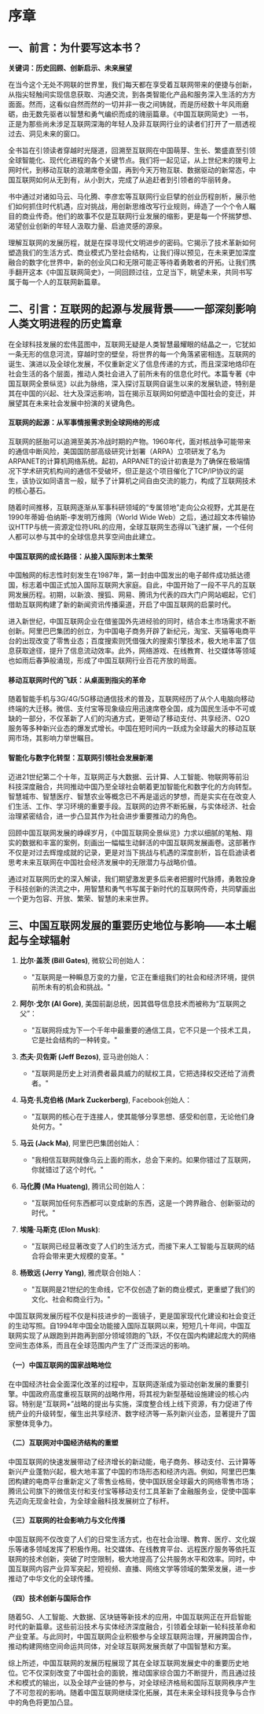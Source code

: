 # 序章

## 一、前言：为什要写这本书？

**关键词：历史回顾、创新启示、未来展望**

在当今这个无处不网联的世界里，我们每天都在享受着互联网带来的便捷与创新，从指尖轻触间实现信息获取、沟通交流，到各类智能化产品和服务深入生活的方方面面。然而，这看似自然而然的一切并非一夜之间铸就，而是历经数十年风雨磨砺，由无数先驱者以智慧和勇气编织而成的瑰丽篇章。《中国互联网简史》一书，正是为那些尚未涉足互联网深海的年轻人及非互联网行业的读者们打开了一扇透视过去、洞见未来的窗口。

全书旨在引领读者穿越时光隧道，回溯至互联网在中国萌芽、生长、繁盛直至引领全球智能化、现代化进程的各个关键节点。我们将一起见证，从上世纪末的拨号上网时代，到移动互联的浪潮席卷全国，再到今天万物互联、数据驱动的新常态，中国互联网如何从无到有，从小到大，完成了从追赶者到引领者的华丽转身。

书中通过对诸如马云、马化腾、李彦宏等互联网行业巨擘的创业历程剖析，展示他们如何抓住时代机遇，应对挑战，用创新思维改写行业规则，缔造了一个个令人瞩目的商业传奇。他们的故事不仅是互联网行业发展的缩影，更是每一个怀揣梦想、渴望创业创新的年轻人汲取力量、启迪灵感的源泉。

理解互联网的发展历程，就是在探寻现代文明进步的密码。它揭示了技术革新如何塑造我们的生活方式、商业模式乃至社会结构，让我们得以预见，在未来更加深度融合的数字化世界中，新的创业风口和无限可能正等待着勇敢者的开拓。让我们携手翻开这本《中国互联网简史》，一同回顾过往，立足当下，眺望未来，共同书写属于每一个人的互联网新篇章。


## 二、引言：互联网的起源与发展背景——一部深刻影响人类文明进程的历史篇章

在全球科技发展的宏伟蓝图中，互联网无疑是人类智慧最耀眼的结晶之一，它犹如一条无形的信息河流，穿越时空的壁垒，将世界的每一个角落紧密相连。互联网的诞生、演进以及全球化发展，不仅重新定义了信息传递的方式，而且深深地烙印在社会生活的各个层面，推动人类社会进入了前所未有的信息化时代。本篇专著《中国互联网全景纵览》以此为脉络，深入探讨互联网自诞生以来的发展轨迹，特别是其在中国的兴起、壮大及深远影响，旨在揭示互联网如何塑造中国社会的变迁，并展望其在未来社会发展中扮演的关键角色。

#### 互联网的起源：从军事情报需求到全球网络的形成

互联网的胚胎可以追溯至美苏冷战时期的产物。1960年代，面对核战争可能带来的通信中断风险，美国国防部高级研究计划署（ARPA）立项研发了名为ARPANET的计算机网络系统。起初，ARPANET的设计初衷是为了确保在极端情况下学术研究机构间的通信不受破坏，但正是这个项目催化了TCP/IP协议的诞生，该协议如同语言一般，赋予了计算机之间自由交流的能力，构成了互联网技术的核心基石。

随着时间推移，互联网逐渐从军事科研领域的“专属领地”走向公众视野，尤其是在1990年蒂姆·伯纳斯-李发明万维网（World Wide Web）之后，通过超文本传输协议HTTP与统一资源定位符URL的应用，全球互联网生态得以飞速扩展，一个任何人都可以参与其中的全球信息共享空间由此建立。

#### 中国互联网的成长路径：从接入国际到本土繁荣

中国触网的标志性时刻发生在1987年，第一封由中国发出的电子邮件成功抵达德国，标志着中国正式加入国际互联网大家庭。自此，中国开始了一段不平凡的互联网发展历程。初期，以新浪、搜狐、网易、腾讯为代表的四大门户网站崛起，它们借助互联网构建了新的新闻资讯传播渠道，开启了中国互联网的启蒙时代。

进入新世纪，中国互联网企业在借鉴国外先进经验的同时，结合本土市场需求不断创新。阿里巴巴集团的创立，为中国电子商务开辟了新纪元，淘宝、天猫等电商平台的出现改变了零售业态；百度搜索则凭借强大的搜索引擎技术，极大地丰富了信息获取途径，提升了信息流动效率。此外，网络游戏、在线教育、社交媒体等领域也如雨后春笋般涌现，形成了中国互联网行业百花齐放的局面。

#### 移动互联网时代的飞跃：从桌面到指尖的革命

随着智能手机与3G/4G/5G移动通信技术的普及，互联网经历了从个人电脑向移动终端的大迁移。微信、支付宝等现象级应用迅速席卷全国，成为国民生活中不可或缺的一部分，不仅革新了人们的沟通方式，更带动了移动支付、共享经济、O2O服务等多种新兴业态的爆发式增长。中国在短时间内一跃成为全球最大的移动互联网市场，其影响力举世瞩目。

#### 智能化与数字化转型：互联网引领社会发展新潮

迈进21世纪第二个十年，互联网正与大数据、云计算、人工智能、物联网等前沿科技深度融合，共同推动中国乃至全球社会朝着更加智能化和数字化的方向转型。智慧城市、智慧医疗、智慧农业等概念已不再是遥远的梦想，而是实实在在改变人们生活、工作、学习环境的重要手段。互联网的边界不断拓展，与实体经济、社会治理紧密结合，进一步凸显其作为社会进步重要推动力的角色。

回顾中国互联网发展的峥嵘岁月，《中国互联网全景纵览》力求以细腻的笔触、翔实的数据和丰富的案例，刻画出一幅幅生动鲜活的中国互联网发展画卷。这部著作不仅是对过去辉煌成就的记录，更是对当下挑战与机遇的深度剖析，旨在启迪读者思考未来互联网在中国社会经济发展中的无限潜力与战略价值。

通过对互联网历史的深入解读，我们期望激发更多后来者把握时代脉搏，勇敢投身于科技创新的洪流之中，用智慧和勇气书写属于新时代的互联网传奇，共同擘画出一个更为包容、开放、繁荣、智慧的未来世界。


## 三、中国互联网发展的重要历史地位与影响——本土崛起与全球辐射

1. **比尔·盖茨 (Bill Gates)**, 微软公司创始人：
   - "互联网是一种瞬息万变的力量，它正在重组我们的社会和经济环境，提供前所未有的机会和挑战。"

2. **阿尔·戈尔 (Al Gore)**, 美国前副总统，因其倡导信息技术而被称为“互联网之父”：
   - "互联网将成为下一个千年中最重要的通信工具，它不只是一个技术工具，它是社会结构的一种转变。"

3. **杰夫·贝佐斯 (Jeff Bezos)**, 亚马逊创始人：
   - "互联网是历史上对消费者最具威力的赋权工具，它把选择权交还给了消费者。"

4. **马克·扎克伯格 (Mark Zuckerberg)**, Facebook创始人：
   - "互联网的核心在于连接人，使其能够分享思想、感受和创意，无论他们身处何方。"

5. **马云 (Jack Ma)**, 阿里巴巴集团创始人：
   - "我相信互联网就像乌云上面的雨水，总会下来的。如果你错过了互联网，你就错过了这个时代。"

6. **马化腾 (Ma Huateng)**, 腾讯公司创始人：
   - "互联网加任何东西都可以变成新的东西，这是一个跨界融合、创新驱动的时代。"

7. **埃隆·马斯克 (Elon Musk)**:
   - "互联网已经显著改变了人们的生活方式，而接下来人工智能与互联网的结合将会带来更大规模的变革。"

8. **杨致远 (Jerry Yang)**, 雅虎联合创始人：
   - "互联网是21世纪的生命线，它不仅创造了新的商业模式，更重塑了我们的文化、社会和商业行为。"

中国互联网发展历程不仅是科技进步的一面镜子，更是国家现代化建设和社会变迁的生动写照。自1994年中国全功能接入国际互联网以来，短短几十年间，中国互联网实现了从跟跑到并跑再到部分领域领跑的飞跃，不仅在国内构建起庞大的网络空间生态体系，而且在全球范围内产生了广泛而深远的影响。

#### （一）中国互联网的国家战略地位

在中国经济社会全面深化改革的过程中，互联网逐渐成为驱动创新发展的重要引擎。中国政府高度重视互联网的战略作用，将其视为新型基础设施建设的核心内容。特别是“互联网+”战略的提出与实施，深度整合线上线下资源，有力促进了传统产业的升级转型，催生出共享经济、数字经济等一系列新兴业态，显著提升了国家整体竞争力。

#### （二）互联网对中国经济结构的重塑

中国互联网的快速发展带动了经济增长的新动能，电子商务、移动支付、云计算等新兴产业蓬勃兴起，极大地丰富了中国的市场形态和经济内涵。例如，阿里巴巴集团构建的电商平台重新定义了零售业格局，使中国跃居全球最大的网络零售市场；腾讯公司旗下的微信支付和支付宝等移动支付工具革新了金融服务业，促使中国率先迈向无现金社会，为全球金融科技发展树立了标杆。

#### （三）互联网的社会影响力与文化传播

中国互联网不仅改变了人们的日常生活方式，也在社会治理、教育、医疗、文化娱乐等诸多领域发挥了积极作用。社交媒体、在线教育平台、远程医疗服务等依托互联网的技术创新，突破了时空限制，极大地提高了公共服务水平和效率。同时，中国互联网内容产业异军突起，短视频、直播、网络文学等领域的繁荣发展，进一步推动了中华文化的全球传播。

#### （四）技术创新与国际合作

随着5G、人工智能、大数据、区块链等新技术的应用，中国互联网正在开启智能时代的新篇章。这些前沿技术与实体经济深度融合，引领着全球新一轮科技革命和产业变革。与此同时，中国互联网企业积极参与全球互联网治理，开展跨国合作，推动构建网络空间命运共同体，对全球互联网发展贡献了中国智慧和方案。

综上所述，中国互联网的发展历程展现了其在全球互联网发展史中的重要历史地位。它不仅深刻改变了中国社会的面貌，推动国家综合国力不断提升，而且通过技术和模式的输出，以及全球产业链的参与，对全球经济格局和国际互联网秩序产生了不可忽视的影响。随着中国互联网继续深化拓展，其在未来全球科技竞争与合作中的角色将更加凸显。
